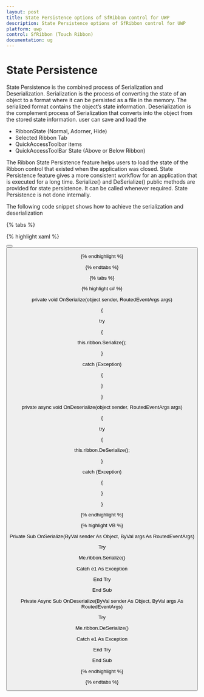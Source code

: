 ```yaml
---
layout: post
title: State Persistence options of SfRibbon control for UWP
description: State Persistence options of SfRibbon control for UWP
platform: uwp
control: SfRibbon (Touch Ribbon)
documentation: ug
---
```


# State Persistence

State Persistence is the combined process of Serialization and Deserialization. Serialization is the process of converting the state of an object to a format where it can be persisted as a file in the memory. The serialized format contains the object’s state information. Deserialization is the complement process of Serialization that converts into the object from the stored state information. user can save and load the

* RibbonState (Normal, Adorner, Hide)
* Selected Ribbon Tab
* QuickAccessToolbar items
* QuickAccessToolBar State (Above or Below Ribbon)

The Ribbon State Persistence feature helps users to load the state of the Ribbon control that existed when the application was closed. State Persistence feature gives a more consistent workflow for an application that is executed for a long time. Serialize() and DeSerialize() public methods are provided for state persistence. It can be called whenever required. State Persistence is not done internally.

The following code snippet shows how to achieve the serialization and deserialization

{% tabs %}

{% highlight xaml %}
<StackPanel>

<StackPanel>

<TextBlock Margin="5" Text="Serialize" />

<Button Click="OnSerialize" Content="Save" />

</StackPanel>

<StackPanel>

<TextBlock Margin="5" Text="DeSerialize " />

<Button Click="OnDeserialize" Content="Load" />

</StackPanel>

</StackPanel>

{% endhighlight %}

{% endtabs %}


{% tabs %}

{% highlight c# %}

private void OnSerialize(object sender, RoutedEventArgs args)

{

try

{

this.ribbon.Serialize();

}

catch (Exception)

{

}

}

private async void OnDeserialize(object sender, RoutedEventArgs args)

{

try

{

this.ribbon.DeSerialize();

}

catch (Exception)

{

}

}



{% endhighlight %}

{% highlight VB %}

Private Sub OnSerialize(ByVal sender As Object, ByVal args As RoutedEventArgs)


Try


Me.ribbon.Serialize()


Catch e1 As Exception


End Try

End Sub

Private Async Sub OnDeserialize(ByVal sender As Object, ByVal args As RoutedEventArgs)


Try


Me.ribbon.DeSerialize()


Catch e1 As Exception


End Try

End Sub

{% endhighlight %}

{% endtabs %}
